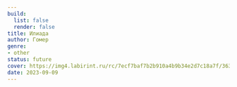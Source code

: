 ```yaml
---
build:
  list: false
  render: false
title: Илиада
author: Гомер
genre:
- other
status: future
cover: https://img4.labirint.ru/rc/7ecf7baf7b2b910a4b9b34e2d7c18a7f/363x561q80/books65/648218/cover.jpg?1617981911
date: 2023-09-09
---
```


